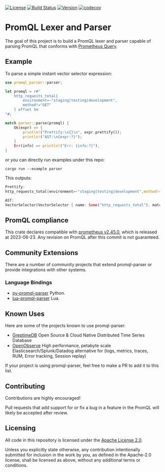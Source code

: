 [![License](https://img.shields.io/badge/License-Apache%202.0-blue.svg)](https://github.com/GreptimeTeam/promql-parser/blob/main/LICENSE)
[![Build Status](https://github.com/greptimeteam/promql-parser/actions/workflows/ci.yml/badge.svg)](https://github.com/GreptimeTeam/promql-parser/blob/main/.github/workflows/ci.yml)
[![Version](https://img.shields.io/crates/v/promql-parser?label=promql-parser)](https://crates.io/crates/promql-parser)
[![codecov](https://codecov.io/gh/GreptimeTeam/promql-parser/branch/main/graph/badge.svg?token=4GEPVMJYNG)](https://app.codecov.io/gh/GreptimeTeam/promql-parser/tree/main)


# PromQL Lexer and Parser

The goal of this project is to build a PromQL lexer and parser capable of
parsing PromQL that conforms with [Prometheus Query][querying-prometheus].

## Example

To parse a simple instant vector selector expression:

``` rust
use promql_parser::parser;

let promql = r#"
    http_requests_total{
        environment=~"staging|testing|development",
        method!="GET"
    } offset 5m
"#;

match parser::parse(promql) {
    Ok(expr) => {
        println!("Prettify:\n{}\n", expr.prettify());
        println!("AST:\n{expr:?}");
    }
    Err(info) => println!("Err: {info:?}"),
}
```

or you can directly run examples under this repo:

``` shell
cargo run --example parser
```

This outputs:

```rust
Prettify:
http_requests_total{environment=~"staging|testing|development",method!="GET"} offset 5m

AST:
VectorSelector(VectorSelector { name: Some("http_requests_total"), matchers: Matchers { matchers: [Matcher { op: Re(staging|testing|development), name: "environment", value: "staging|testing|development" }, Matcher { op: NotEqual, name: "method", value: "GET" }] }, offset: Some(Pos(300s)), at: None })
```

## PromQL compliance

This crate declares compatible with [prometheus v2.45.0][prom-v2.45.0], which is
released at 2023-06-23. Any revision on PromQL after this commit is not guaranteed.

## Community Extensions

There are a number of community projects that extend promql-parser or
provide integrations with other systems.

### Language Bindings

- [py-promql-parser](https://github.com/messense/py-promql-parser) Python.
- [lua-promql-parser](https://github.com/mtrbpr/lua-promql-parser) Lua.

## Known Uses

Here are some of the projects known to use promql-parser:

- [GreptimeDB](https://github.com/GreptimeTeam/greptimedb) Open Source & Cloud Native Distributed Time Series Database
- [OpenObserve](https://github.com/openobserve/openobserve) High performance, petabyte scale Elasticsearch/Splunk/Datadog alternative for (logs, metrics, traces, RUM, Error tracking, Session replay)

If your project is using promql-parser, feel free to make a PR to add it to this list.

## Contributing

Contributions are highly encouraged!

Pull requests that add support for or fix a bug in a feature in the PromQL will
likely be accepted after review.

## Licensing

All code in this repository is licensed under the [Apache License 2.0](LICENSE).

Unless you explicitly state otherwise, any contribution intentionally submitted
for inclusion in the work by you, as defined in the Apache-2.0 license, shall be
licensed as above, without any additional terms or conditions.

[prom-v2.45.0]: https://github.com/prometheus/prometheus/blob/v2.45.0/promql/
[querying-prometheus]: https://prometheus.io/docs/prometheus/latest/querying/basics/
